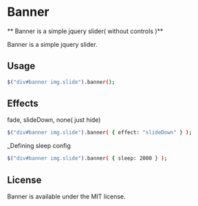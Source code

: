 # Banner
** Banner is a simple  jquery slider( without controls )**

Banner is a simple jquery slider.

## Usage

```sh
$("div#banner img.slide").banner();
```

## Effects
fade, slideDown, none( just hide)

```sh
$("div#banner img.slide").banner( { effect: "slideDown" } );
```

_Defining sleep config

```sh
$("div#banner img.slide").banner( { sleep: 2000 } );
```

## License
Banner is available under the MIT license.